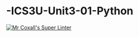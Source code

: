 # -ICS3U-Unit3-01-Python

[![Mr Coxall's Super Linter](https://github.com/Feyi-Akomolafe/ICS3U-Unit3-01-Python/workflows/Mr%20Coxall's%20Super%20Linter/badge.svg)](https://github.com/Feyi-Akomolafe/Feyi-Akomolafe/ICS3U-Unit3-01-Python/actions/)

